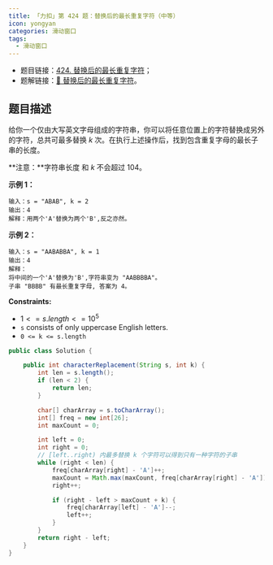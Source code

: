 ```yaml
---
title: 「力扣」第 424 题：替换后的最长重复字符（中等）
icon: yongyan
categories: 滑动窗口
tags:
  - 滑动窗口
---
```


+ 题目链接：[424. 替换后的最长重复字符](https://leetcode-cn.com/problems/longest-repeating-character-replacement/)；
+ 题解链接：[🎦 替换后的最长重复字符](https://leetcode-cn.com/problems/longest-repeating-character-replacement/solution/ti-huan-hou-de-zui-chang-zhong-fu-zi-fu-eaacp/)。

## 题目描述

给你一个仅由大写英文字母组成的字符串，你可以将任意位置上的字符替换成另外的字符，总共可最多替换 *k* 次。在执行上述操作后，找到包含重复字母的最长子串的长度。

**注意：**字符串长度 和 *k* 不会超过 104。

**示例 1：**

```
输入：s = "ABAB", k = 2
输出：4
解释：用两个'A'替换为两个'B',反之亦然。
```

**示例 2：**

```
输入：s = "AABABBA", k = 1
输出：4
解释：
将中间的一个'A'替换为'B',字符串变为 "AABBBBA"。
子串 "BBBB" 有最长重复字母, 答案为 4。
```



**Constraints:**

- $1 <= s.length <= 10^5$
- `s` consists of only uppercase English letters.
- `0 <= k <= s.length`






```java
public class Solution {

    public int characterReplacement(String s, int k) {
        int len = s.length();
        if (len < 2) {
            return len;
        }

        char[] charArray = s.toCharArray();
        int[] freq = new int[26];
        int maxCount = 0;

        int left = 0;
        int right = 0;
        // [left..right) 内最多替换 k 个字符可以得到只有一种字符的子串
        while (right < len) {
            freq[charArray[right] - 'A']++;
            maxCount = Math.max(maxCount, freq[charArray[right] - 'A']);
            right++;

            if (right - left > maxCount + k) {
                freq[charArray[left] - 'A']--;
                left++;
            }
        }
        return right - left;
    }
}
```
